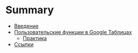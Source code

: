 # Summary

* [Введение](README.md)
* [Пользовательские функции в Google Таблицах](customfunctions.md)
   * [Практика](praktika.md)
* [Ссылки](liks.md)

